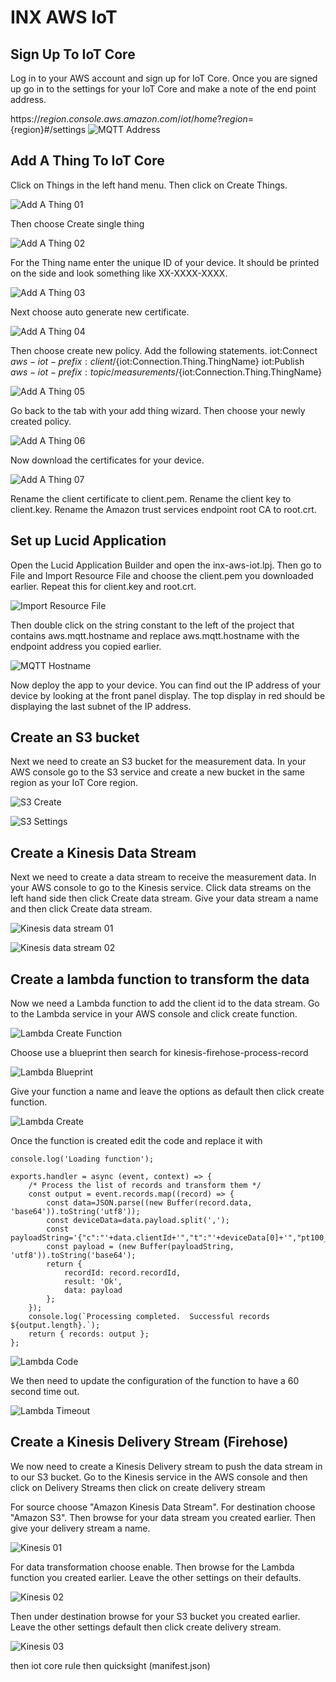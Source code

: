 # INX AWS IoT
## Sign Up To IoT Core
Log in to your AWS account and sign up for IoT Core. Once you are signed up go in to the settings for your IoT Core and make a note of the end point address.

https://${region}.console.aws.amazon.com/iot/home?region=${region}#/settings
![MQTT Address](screenshot01IoTCoreAddress.png)

## Add A Thing To IoT Core
Click on Things in the left hand menu. Then click on Create Things.


![Add A Thing 01](screenshot02IotCoreAddThing01.png)

Then choose Create single thing

![Add A Thing 02](screenshot03IotCoreAddThing02.png)

For the Thing name enter the unique ID of your device. It should be printed on the side and look something like XX-XXXX-XXXX.

![Add A Thing 03](screenshot04IotCoreAddThing03.png)

Next choose auto generate new certificate.

![Add A Thing 04](screenshot05IotCoreAddThing04.png)

Then choose create new policy. Add the following statements.
iot:Connect
${aws-iot-prefix}:client/${iot:Connection.Thing.ThingName}
iot:Publish
${aws-iot-prefix}:topic/measurements/${iot:Connection.Thing.ThingName}

![Add A Thing 05](screenshot06IotCoreAddThing05.png)

Go back to the tab with your add thing wizard. Then choose your newly created policy.

![Add A Thing 06](screenshot07IotCoreAddThing06.png)

Now download the certificates for your device.

![Add A Thing 07](screenshot08IotCoreAddThing07.png)

Rename the client certificate to client.pem. Rename the client key to client.key. Rename the Amazon trust services endpoint root CA to root.crt.

## Set up Lucid Application
Open the Lucid Application Builder and open the inx-aws-iot.lpj. Then go to File and Import Resource File and choose the client.pem you downloaded earlier. Repeat this for client.key and root.crt.

![Import Resource File](screenshot09LABImportResourceFile.png)

Then double click on the string constant to the left of the project that contains aws.mqtt.hostname and replace aws.mqtt.hostname with the endpoint address you copied earlier.

![MQTT Hostname](screenshot10LABmqtthostname.png)

Now deploy the app to your device. You can find out the IP address of your device by looking at the front panel display. The top display in red should be displaying the last subnet of the IP address.

## Create an S3 bucket
Next we need to create an S3 bucket for the measurement data. In your AWS console go to the S3 service and create a new bucket in the same region as your IoT Core region.

![S3 Create](screenshot11S301.png)

![S3 Settings](screenshot12S302.png)

## Create a Kinesis Data Stream
Next we need to create a data stream to receive the measurement data. In your AWS console to go to the Kinesis service. Click data streams on the left hand side then click Create data stream. Give your data stream a name and then click Create data stream.

![Kinesis data stream 01](screenshot13Kinesis01.png)

![Kinesis data stream 02](screenshot14Kinesis02.png)

## Create a lambda function to transform the data
Now we need a Lambda function to add the client id to the data stream. Go to the Lambda service in your AWS console and click create function.

![Lambda Create Function](screenshot15Lambda01.png)

Choose use a blueprint then search for kinesis-firehose-process-record

![Lambda Blueprint](screenshot16Lambda02.png)

Give your function a name and leave the options as default then click create function.

![Lambda Create](screenshot17Lambda03.png)

Once the function is created edit the code and replace it with
```
console.log('Loading function');

exports.handler = async (event, context) => {
    /* Process the list of records and transform them */
    const output = event.records.map((record) => {
        const data=JSON.parse((new Buffer(record.data, 'base64')).toString('utf8'));
        const deviceData=data.payload.split(',');
        const payloadString='{"c":"'+data.clientId+'","t":"'+deviceData[0]+'","pt100_1":'+deviceData[1]+'}'+"\n";
        const payload = (new Buffer(payloadString, 'utf8')).toString('base64');
        return {
            recordId: record.recordId,
            result: 'Ok',
            data: payload
        };
    });
    console.log(`Processing completed.  Successful records ${output.length}.`);
    return { records: output };
};
```

![Lambda Code](screenshot18Lambda04.png)

We then need to update the configuration of the function to have a 60 second time out.

![Lambda Timeout](screenshot19Lambda05.png)

## Create a Kinesis Delivery Stream (Firehose)
We now need to create a Kinesis Delivery stream to push the data stream in to our S3 bucket. Go to the Kinesis service in the AWS console and then click on Delivery Streams then click on create delivery stream

For source choose "Amazon Kinesis Data Stream". For destination choose "Amazon S3". Then browse for your data stream you created earlier. Then give your delivery stream a name.

![Kinesis 01](screenshot20Kinesis01.png)

For data transformation choose enable. Then browse for the Lambda function you created earlier. Leave the other settings on their defaults.

![Kinesis 02](screenshot21Kinesis02.png)

Then under destination browse for your S3 bucket you created earlier. Leave the other settings default then click create delivery stream.

![Kinesis 03](screenshot22Kinesis03.png)



then iot core rule
then quicksight (manifest.json)